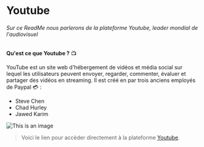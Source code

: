 # Youtube

###### Sur ce ReadMe nous parlerons de la plateforme Youtube, leader mondial de l'audiovisuel

**Qu'est ce que Youtube ?** :tv:

YouTube est un site web d'hébergement de vidéos et média social sur lequel les utilisateurs peuvent envoyer, regarder, commenter, évaluer et partager des vidéos en streaming. 
Il est créé en par trois anciens employés de Paypal :credit_card: :

- Steve Chen
- Chad Hurley
- Jawed Karim

![This is an image](https://fr.wikipedia.org/wiki/Steve_Chen#/media/Fichier:YouTube_TaiwanVersionLaunch_SteveChen-1.jpg)

>Voici le lien pour accèder directement à la plateforme [Youtube](https://youtube.com/).

[^1]: Mes sources proviennent de mes diverses expériences sur la plateforme 
[^2]: Ainsi que [Wikipedia](https://fr.wikipedia.org/wiki/YouTube)  .